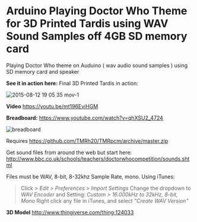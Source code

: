 # Arduino Playing Doctor Who Theme for 3D Printed Tardis using WAV Sound Samples off 4GB SD memory card
Playing Doctor Who theme on Auduino ( wav audio sound samples ) using SD memory card and speaker

**See it in action here:** 
Final 3D Printed Tardis in action:

![2015-08-12 19 05 35 mov-1](https://cloud.githubusercontent.com/assets/3143825/9259154/9630a52c-41bc-11e5-8fd7-30fc99dbd621.png)

**Video**
https://youtu.be/mt196EviHGM

**Breadboard:**
https://www.youtube.com/watch?v=qhXSU2_4724

![breadboard](https://github.com/omiq/arduino_sd_wav/blob/master/sd-audio_breadboard.png)

Requires https://github.com/TMRh20/TMRpcm/archive/master.zip

Get sound files from around the web but start here: http://www.bbc.co.uk/schools/teachers/doctorwhocompetition/sounds.shtml

Files must be WAV, 8-bit, 8-32khz Sample Rate, mono. Using iTunes:

> Click _> Edit > Preferences > Import Settings_
> Change the dropdown to _WAV Encoder_ and Setting: _Custom > 16.000kHz to 32kHz, 8-bit, Mono_
> Right click any file in iTunes, and select _"Create WAV Version"_


**3D Model** http://www.thingiverse.com/thing:124033
